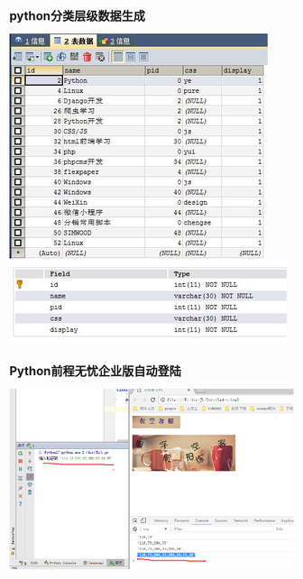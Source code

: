 python分类层级数据生成 
-------
![image](https://raw.githubusercontent.com/davidchenlj/python/master/img/2.jpg)
![image](https://raw.githubusercontent.com/davidchenlj/python/master/img/3.jpg)


Python前程无忧企业版自动登陆
-------
![image](https://raw.githubusercontent.com/davidchenlj/python/master/img/1.jpg)
